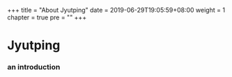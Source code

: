 +++
title = "About Jyutping"
date = 2019-06-29T19:05:59+08:00
weight = 1
chapter = true
pre = "<b></b>"
+++

# Jyutping

### an introduction